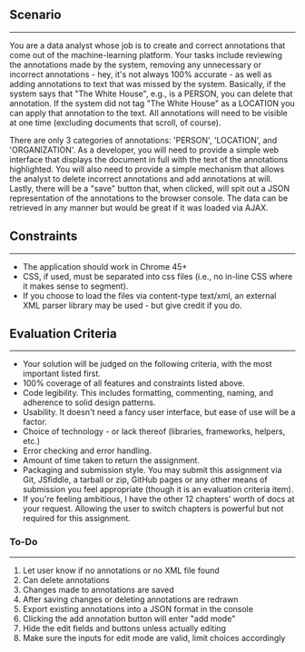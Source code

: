 ## Scenario
------------------------------------------
You are a data analyst whose job is to create and correct annotations that come out of the machine-learning platform.  Your tasks include reviewing the annotations made by the system,  removing any unnecessary or incorrect annotations - hey, it's not always 100% accurate - as well as adding annotations to text that was missed by the system.  Basically, if the system says that "The White House", e.g., is a PERSON, you can delete that annotation.  If the system did not tag "The White House" as a LOCATION you can apply that annotation to the text.  All annotations will need to be visible at one time (excluding documents that scroll, of course).

There are only 3 categories of annotations: 'PERSON', 'LOCATION', and 'ORGANIZATION'.  As a developer, you will need to provide a simple web interface that displays the document in full with the text of the annotations highlighted.  You will also need to provide a simple mechanism that allows the analyst to delete incorrect annotations and add annotations at will.  Lastly, there will be a "save" button that, when clicked, will spit out a JSON representation of the annotations to the browser console.  The data can be retrieved in any manner but would be great if it was loaded via AJAX.

## Constraints
-------------------------------------------
- The application should work in Chrome 45+
- CSS, if used, must be separated into css files (i.e., no in-line CSS where it makes sense to segment).
- If you choose to load the files via content-type text/xml, an external XML parser library may be used - but give credit if you do.

## Evaluation Criteria
--------------------------------------------
- Your solution will be judged on the following criteria, with the most important listed first.
- 100% coverage of all features and constraints listed above.
- Code legibility.  This includes formatting, commenting, naming, and adherence to solid design patterns.
- Usability.  It doesn't need a fancy user interface, but ease of use will be a factor.
- Choice of technology - or lack thereof (libraries, frameworks, helpers, etc.)
- Error checking and error handling.
- Amount of time taken to return the assignment.
- Packaging and submission style.  You may submit this assignment via Git, JSfiddle, a tarball or zip, GitHub pages or any other means of submission you feel appropriate (though it is an evaluation criteria item).
- If you're feeling ambitious, I have the other 12 chapters' worth of docs at your request.  Allowing the user to switch chapters is powerful but not required for this assignment.

### To-Do
--------------------------------------------
1. Let user know if no annotations or no XML file found
2. Can delete annotations
3. Changes made to annotations are saved
4. After saving changes or deleting annotations are redrawn
5. Export existing annotations into a JSON format in the console
6. Clicking the add annotation button will enter "add mode"
7. Hide the edit fields and buttons unless actually editing
8. Make sure the inputs for edit mode are valid, limit choices accordingly

